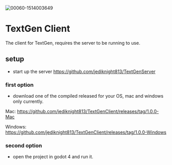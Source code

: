 ![00060-1514003649](https://github.com/jediknight813/TextGenClient/assets/17935336/cdf717d2-bc68-4251-a18b-aa82b7184804)
# TextGen Client

The client for TextGen, requires the server to be running to use.

## setup
* start up the server https://github.com/jediknight813/TextGenServer

### first option
* download one of the compiled released for your OS, mac and windows only currently.

Mac: https://github.com/jediknight813/TextGenClient/releases/tag/1.0.0-Mac

Windows: https://github.com/jediknight813/TextGenClient/releases/tag/1.0.0-Windows

### second option

* open the project in godot 4 and run it.
